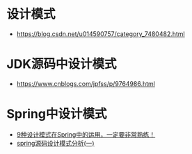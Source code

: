 # 设计模式

- <https://blog.csdn.net/u014590757/category_7480482.html>









# JDK源码中设计模式

- <https://www.cnblogs.com/jpfss/p/9764986.html>





# Spring中设计模式

- [9种设计模式在Spring中的运用，一定要非常熟练！](<https://mp.weixin.qq.com/s?__biz=MzIwMTY0NDU3Nw==&mid=2651941598&idx=1&sn=a27c7132ae6fcd308d78454edd606dcc&chksm=8d0f0590ba788c86f3daea55beac096f86f8bab713447d534b36648101287087f5f51f65cb53&mpshare=1&scene=23&srcid=&sharer_sharetime=1583058277982&sharer_shareid=e6d90aec84add5cf004cb1ab6979727c#rd>)
- [spring源码设计模式分析(一)](<https://mp.weixin.qq.com/s?__biz=MzI0NjM4MTc0Ng==&mid=2247485914&idx=1&sn=8b3c35f8f8b78779c6ad96a26e675d69&chksm=e9416407de36ed1145235f1b90f0a12af8233f66470320e363a4d314a80ee3a6afc341894d03&mpshare=1&scene=23&srcid=&sharer_sharetime=1582823581621&sharer_shareid=e6d90aec84add5cf004cb1ab6979727c#rd>)